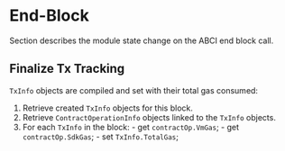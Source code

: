 <!--
order: 3
-->

# End-Block

Section describes the module state change on the ABCI end block call.

## Finalize Tx Tracking

`TxInfo` objects are compiled and set with their total gas consumed:

  1. Retrieve created `TxInfo` objects for this block.
  2. Retrieve `ContractOperationInfo` objects linked to the `TxInfo` objects.
  3. For each `TxInfo` in the block: 
    - get `contractOp.VmGas`;
    - get `contractOp.SdkGas`;
    - set `TxInfo.TotalGas`;
